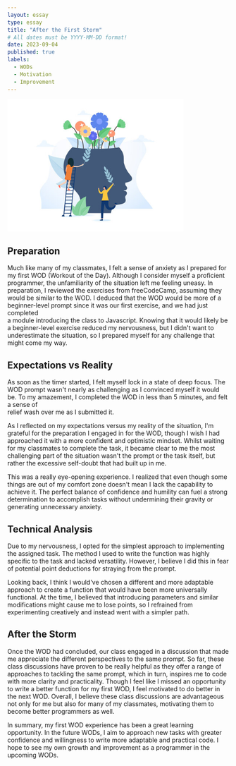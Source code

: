 ```yaml
---
layout: essay
type: essay
title: "After the First Storm"
# All dates must be YYYY-MM-DD format!
date: 2023-09-04
published: true
labels:
  - WODs
  - Motivation
  - Improvement
---
```


<img width="400" class="rounded float-start pe-4" src="../img/after-the-first-storm/after-the-first-storm-icon.jpg">

## Preparation

Much like many of my classmates, I felt a sense of anxiety as I prepared for my first WOD (Workout of the Day).
Although I consider myself a proficient programmer, the unfamiliarity of the situation left me feeling uneasy.
In preparation, I reviewed the exercises from freeCodeCamp, assuming they would be similar to the WOD. 
I deduced that the WOD would be more of a beginner-level prompt since it was our first exercise, and we had just completed  
a module introducing the class to Javascript. Knowing that it would likely be a beginner-level exercise reduced my
nervousness, but I didn't want to underestimate the situation, so I prepared myself for any challenge that might
come my way.

## Expectations vs Reality

As soon as the timer started, I felt myself lock in a state of deep focus. The WOD prompt wasn't nearly as challenging
as I convinced myself it would be. To my amazement, I completed the WOD in less than 5 minutes, and felt a sense of  
relief wash over me as I submitted it. 

As I reflected on my expectations versus my reality of the situation, I'm grateful for the preparation I engaged in for 
the WOD, though I wish I had approached it with a more confident and optimistic mindset. Whilst waiting for my classmates
to complete the task, it became clear to me the most challenging part of the situation wasn't the prompt or the task 
itself, but rather the excessive self-doubt that had built up in me.

This was a really eye-opening experience. I realized that even though some things are out of my comfort zone
doesn't mean I lack the capability to achieve it. The perfect balance of confidence and humility can fuel a strong 
determination to accomplish tasks without undermining their gravity or generating unnecessary anxiety. 

## Technical Analysis

Due to my nervousness, I opted for the simplest approach to implementing the assigned task. The method I used to write 
the function was highly specific to the task and lacked versatility. However, I believe I did this in fear of potential
point deductions for straying from the prompt. 

Looking back, I think I would've chosen a different and more adaptable approach to create a function that would have
been more universally functional. At the time, I believed that introducing parameters and similar modifications might 
cause me to lose points, so I refrained from experimenting creatively and instead went with a simpler path.

## After the Storm

Once the WOD had concluded, our class engaged in a discussion that made me appreciate the different perspectives to
the same prompt. So far, these class discussions have proven to be really helpful as they offer a range of approaches to
tackling the same prompt, which in turn, inspires me to code with more clarity and practicality. Though I feel like I
missed an opportunity to write a better function for my first WOD, I feel motivated to do better in the next WOD.
Overall, I believe these class discussions are advantageous not only for me but also for many of my classmates,
motivating them to become better programmers as well. 

In summary, my first WOD experience has been a great learning opportunity. In the future WODs, I aim to approach new tasks 
with greater confidence and willingness to write more adaptable and practical code. I hope to see my own growth and 
improvement as a programmer in the upcoming WODs.
